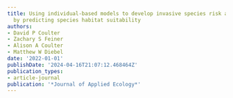 ```yaml
---
title: Using individual-based models to develop invasive species risk assessments
  by predicting species habitat suitability
authors:
- David P Coulter
- Zachary S Feiner
- Alison A Coulter
- Matthew W Diebel
date: '2022-01-01'
publishDate: '2024-04-16T21:07:12.468464Z'
publication_types:
- article-journal
publication: '*Journal of Applied Ecology*'
---
```

